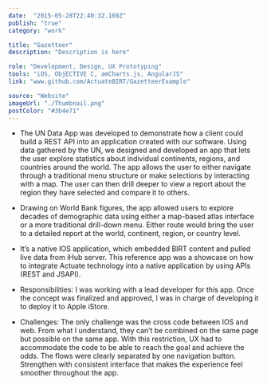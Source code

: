 ```yaml
---
date:  "2015-05-28T22:40:32.169Z"
publish: "true" 
category: "work"

title: "Gazetteer"
description: "Description is here"

role: "Development, Design, UX Prototyping"
tools: "iOS, ObjECTIVE C, amCharts.js, AngularJS" 
link: "www.github.com/ActuateBIRT/GazetteerExample" 

source: "Website"
imageUrl: "./Thumbnail.png"
postColor: "#3b4e71"
---
```


- The UN Data App was developed to demonstrate how a client could build a REST API into an application created with our software. Using data gathered by the UN, we designed and developed an app that lets the user explore statistics about individual continents, regions, and countries around the world. The app allows the user to either navigate through a traditional menu structure or make selections by interacting with a map. The user can then drill deeper to view a report about the region they have selected and compare it to others.

- Drawing on World Bank figures, the app allowed users to explore decades of demographic data using either a map-based atlas interface or a more traditional drill-down menu. Either route would bring the user to a detailed report at the world, continent, region, or country level.

- It’s a native IOS application, which embedded BIRT content and pulled live data from iHub server. This reference app was a showcase on how to integrate Actuate technology into a native application by using APIs (REST and JSAPI).

- Responsibilities: I was working with a lead developer for this app. Once the concept was finalized and approved, I was in charge of developing it to deploy it to Apple iStore.

- Challenges: The only challenge was the cross code between IOS and web. From what I understand, they can’t be combined on the same page but possible on the same app. With this restriction, UX had to accommodate the code to be able to reach the goal and achieve the odds. The flows were clearly separated by one navigation button. Strengthen with consistent interface that makes the experience feel smoother throughout the app.